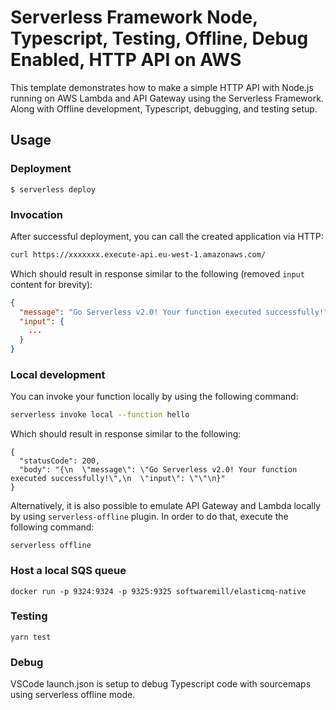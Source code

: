 # Serverless Framework Node, Typescript, Testing, Offline, Debug Enabled, HTTP API on AWS

This template demonstrates how to make a simple HTTP API with Node.js running on AWS Lambda and API Gateway using the Serverless Framework.
Along with Offline development, Typescript, debugging, and testing setup.

## Usage

### Deployment

```
$ serverless deploy
```

### Invocation

After successful deployment, you can call the created application via HTTP:

```bash
curl https://xxxxxxx.execute-api.eu-west-1.amazonaws.com/
```

Which should result in response similar to the following (removed `input` content for brevity):

```json
{
  "message": "Go Serverless v2.0! Your function executed successfully!",
  "input": {
    ...
  }
}
```

### Local development

You can invoke your function locally by using the following command:

```bash
serverless invoke local --function hello
```

Which should result in response similar to the following:

```
{
  "statusCode": 200,
  "body": "{\n  \"message\": \"Go Serverless v2.0! Your function executed successfully!\",\n  \"input\": \"\"\n}"
}
```


Alternatively, it is also possible to emulate API Gateway and Lambda locally by using `serverless-offline` plugin. In order to do that, execute the following command:

```
serverless offline
```

### Host a local SQS queue
```
docker run -p 9324:9324 -p 9325:9325 softwaremill/elasticmq-native
```

### Testing
```
yarn test
```

### Debug

VSCode launch.json is setup to debug Typescript code with sourcemaps using serverless offline mode.